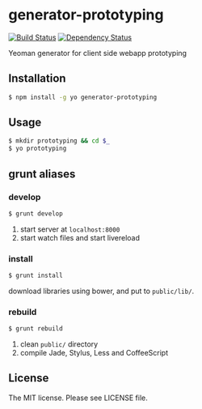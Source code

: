 # generator-prototyping

[![Build Status](https://travis-ci.org/sasaplus1/generator-prototyping.png)](https://travis-ci.org/sasaplus1/generator-prototyping)
[![Dependency Status](https://gemnasium.com/sasaplus1/generator-prototyping.png)](https://gemnasium.com/sasaplus1/generator-prototyping)

Yeoman generator for client side webapp prototyping

## Installation

```sh
$ npm install -g yo generator-prototyping
```

## Usage

```sh
$ mkdir prototyping && cd $_
$ yo prototyping
```

## grunt aliases

### develop

```sh
$ grunt develop
```

1. start server at `localhost:8000`
1. start watch files and start livereload

### install

```sh
$ grunt install
```

download libraries using bower, and put to `public/lib/`.

### rebuild

```sh
$ grunt rebuild
```

1. clean `public/` directory
1. compile Jade, Stylus, Less and CoffeeScript

## License

The MIT license. Please see LICENSE file.
